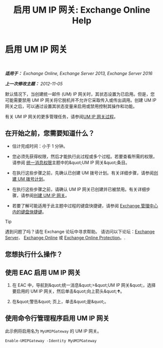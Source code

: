 ﻿---
title: '启用 UM IP 网关: Exchange Online Help'
TOCTitle: 启用 UM IP 网关
ms:assetid: 2706ae06-c45d-41b7-abbe-378a9fca104a
ms:mtpsurl: https://technet.microsoft.com/zh-cn/library/Aa996857(v=EXCHG.150)
ms:contentKeyID: 50490223
ms.date: 05/23/2018
mtps_version: v=EXCHG.150
ms.translationtype: MT
---

# 启用 UM IP 网关

 

_**适用于：** Exchange Online, Exchange Server 2013, Exchange Server 2016_

_**上一次修改主题：** 2012-11-05_

默认情况下，当创建统一邮件 (UM) IP 网关时，其状态设置为已启用。但是，您可能需要禁用 UM IP 网关将它脱机并不允许它采取传入或传出调用。创建 UM IP 网关之后，可以通过设置其状态变量来启用或禁用控制其操作和功能。

有关 UM IP 网关的更多管理任务，请参阅[UM IP 网关过程](um-ip-gateway-procedures-exchange-2013-help.md)。

## 在开始之前，您需要知道什么？

  - 估计完成时间：小于 1 分钟。

  - 您必须先获得权限，然后才能执行此过程或多个过程。若要查看所需的权限，请参阅 [统一消息权限](unified-messaging-permissions-exchange-2013-help.md)主题中的\&quot;UM IP 网关\&quot;条目。

  - 在执行这些步骤之前，先确认已创建 UM 拨号计划。有关详细步骤，请参阅[创建 UM 拨号计划](create-a-um-dial-plan-exchange-2013-help.md)。

  - 在执行这些步骤之前，请确认 UM IP 网关已创建并已被禁用。有关详细步骤，请参阅[创建 UM IP 网关](create-a-um-ip-gateway-exchange-2013-help.md)。

  - 若要了解可能适用于此主题中过程的键盘快捷键，请参阅 [Exchange 管理中心内的键盘快捷键](keyboard-shortcuts-in-the-exchange-admin-center-exchange-online-protection-help.md)。

> [!TIP]  
> 遇到问题了吗？请在 Exchange 论坛中寻求帮助。 请访问以下论坛：<a href="https://go.microsoft.com/fwlink/p/?linkid=60612">Exchange Server</a>、 <a href="https://go.microsoft.com/fwlink/p/?linkid=267542">Exchange Online</a> 或 <a href="https://go.microsoft.com/fwlink/p/?linkid=285351">Exchange Online Protection</a>。.


## 您想执行什么操作？

## 使用 EAC 启用 UM IP 网关

1.  在 EAC 中，导航到\&quot;统一消息\&quot;\>\&quot;UM IP 网关\&quot;，选择要启用的 UM IP 网关，然后单击\&quot;向上箭头\&quot;![向上键图标](images/JJ150576.1732c727-328b-4a1a-b84d-6d7252c7dcab(EXCHG.150).gif "向上键图标")。

2.  在\&quot;警告\&quot; 页上，单击\&quot;是\&quot;。

## 使用命令行管理程序启用 UM IP 网关

此示例将启用名为 `MyUMIPGateway` 的 UM IP 网关。

    Enable-UMIPGateway -Identity MyUMIPGateway

